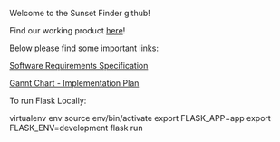 Welcome to the Sunset Finder github!

Find our working product [here](https://hjrose29.github.io/sunsetFinder/SunsetFinder/)!

Below please find some important links:

  [Software Requirements Specification](http://cs.oswego.edu/~hrose3/SRS.pdf)

  [Gannt Chart - Implementation Plan](https://onedrive.live.com/edit.aspx?resid=B4D19ACC0C862F97!505&ithint=file%2cxlsx&authkey=!ABtEEBZHd2y9Hm8)




To run Flask Locally:

virtualenv env
source env/bin/activate
export FLASK_APP=app
export FLASK_ENV=development
flask run
